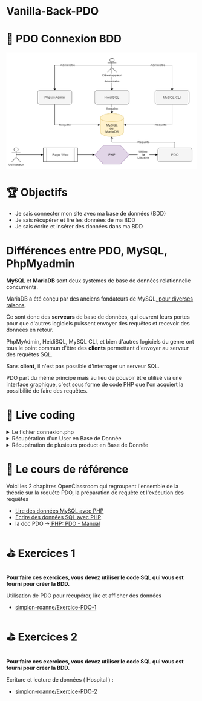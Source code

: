 # Vanilla-Back-PDO

# 💾 PDO Connexion BDD

<img src="schema.png"
     alt="schema-pdo"/>

# 🏆 Objectifs

- Je sais connecter mon site avec ma base de données (BDD)
- Je sais récupérer et lire les données de ma BDD
- Je sais écrire et insérer des données dans ma BDD

# Différences entre PDO, MySQL, PhpMyadmin

**MySQL** et **MariaDB** sont deux systèmes de base de données relationnelle concurrents.

MariaDB a été conçu par des anciens fondateurs de MySQL,[ pour diverses raisons](https://subscription.packtpub.com/book/application_development/9781783981601/1/ch01lvl1sec08/mariadb-history).

Ce sont donc des **serveurs** de base de données, qui ouvrent leurs portes pour que d'autres logiciels puissent envoyer des requêtes et recevoir des données en retour.

PhpMyAdmin, HeidiSQL, MySQL CLI, et bien d'autres logiciels du genre ont tous le point commun d'être des **clients** permettant d'envoyer au serveur des requêtes SQL.

Sans **client**, il n'est pas possible d'interroger un serveur SQL.

PDO part du même principe mais au lieu de pouvoir être utilisé via une interface graphique, c'est sous forme de code PHP que l'on acquiert la possibilité de faire des requêtes.

# 🎦 Live coding

<details>
  <summary>Le fichier connexion.php</summary>
  
  ```php
  <?php

     // le try catch, permet d'essayer un bout de code, et si il détecte le moindre problème il nous retourne une exception
     // on peut traiter cette exception pour avoir un message d'erreur détaillé
     try
     {
          // je crée une variable $db, qui va contenir l'accès à ma base de donnée.
          // cette variable va contenir l'objet PDO (nous verrons ce qu'est un objet plus tard dans la formation,
          // pour l'instant ça ne vous sea pas utile)
          // pour crée cette connexion il va vous falloir plusieurs parties :

          // le dsn (data source name), qui va correspondre à la base de donnée que l'on utilise, ici mysql
          // suivi de l'hote après host=, ici localhost
          // suivi du nom de la base de donnée après "dbname="
          $dsn = 'mysql:host=localhost;dbname=pdo_test';


          // le nom d'utilisateur, utilisé dans la base de donnée, oar défaut sur wampserver c'est 'root'
          $user = 'root';

          // le mot de passe utilisé sur votre base de donnée
          $password = '';

          $db = new PDO( $dsn, $user, $password);
     }
     catch (Exception $message){
          // dans le cas où la connexion à la base de donnée serait mal executé (par exemple un mauvais nom d'utilisateur)
          // vous pouvez utiliser l'objet Exception pour afficher un message d'erreur personnalisé comme ci-dessous
          echo "ya un blem <br>" . "<pre>$message</pre>" ;
     }


     ?>

````
</details>

<details>
  <summary>Récupération d'un User en Base de Donnée</summary>

  ```php
  <?php
     // dans un nouveau fichier que l'on peut nommer index.php
     // ne pas oublier d'importer le fichier connexion.php où l'on créer la connexion PDO
      require_once('connexion.php');

      // requete de mon user :

      // on commence par préparer la requète grace à query()
      $request =  $db->query('SELECT * FROM user');

      // on récupère la réponse à la requète grâce à fetch(), car je n'ai qu'un seul user en BDD
      $user = $request->fetch();


     // après avoir récupéré la réponse de votre requète, ne pas hésiter à contrôler les données que l'on reçoit
     // par exemple pour voir le type de donnée que l'on reçoit
      var_dump($user);

     // grâce à mon var_dump précédent, j'ai vu que la donnée que je reçois dans $user est un tableau, et il a une colonne nommée prenom.
     // je décide donc d'afficher sur ma page html ce prénom
      echo($user['prenom']);

     ?>

````

</details>

<details>
  <summary>Récupération de plusieurs product en Base de Donnée</summary>

```php
<?php
   // requete de mes produits

   // on prépare la requète
   $request = $db->query('SELECT * FROM product');

   // on récupère la réponse à la requète grâce à fetchAll(), car j'ai plusieurs produits en BDD
   $products = $request->fetchAll();

   // ce var_dump me montre que je reçois un tableau, dans lequel il y a plusieurs tableau, un tableau pour chaque produit.
   var_dump($products);

   // pour afficher le nom de chacun des produits, je boucle dans ce grand tableau. Pour chaque produit :
   foreach($products as $product){
        // j'affiche la colonne name du tableau d'UN produit
        echo($product['name']. '<br><hr><br>');
   }

   ?>

```

</details>

# 📖 Le cours de référence

Voici les 2 chapitres OpenClassroom qui regroupent l'ensemble de la théorie sur la requête PDO, la préparation de requête et l'exécution des requêtes

- [Lire des données MySQL avec PHP](https://openclassrooms.com/en/courses/918836-concevez-votre-site-web-avec-php-et-mysql/914293-lisez-des-donnees)
- [Ecrire des données SQL avec PHP](https://openclassrooms.com/en/courses/918836-concevez-votre-site-web-avec-php-et-mysql/914508-ecrivez-des-donnees)
- la doc PDO →[ PHP: PDO - Manual](https://www.php.net/manual/fr/book.pdo.php)

# ⛳ Exercices 1

##

**Pour faire ces exercices, vous devez utiliser le code SQL qui vous est fourni pour créer la BDD.**

Utilisation de PDO pour récupérer, lire et afficher des données

- [simplon-roanne/Exercice-PDO-1](https://github.com/simplon-roanne/Exercice-PDO-1)

# ⛳ Exercices 2

##

**Pour faire ces exercices, vous devez utiliser le code SQL qui vous est fourni pour créer la BDD.**

Ecriture et lecture de données ( Hospital ) :

- [simplon-roanne/Exercice-PDO-2](https://github.com/simplon-roanne/Exercice-PDO-2)
